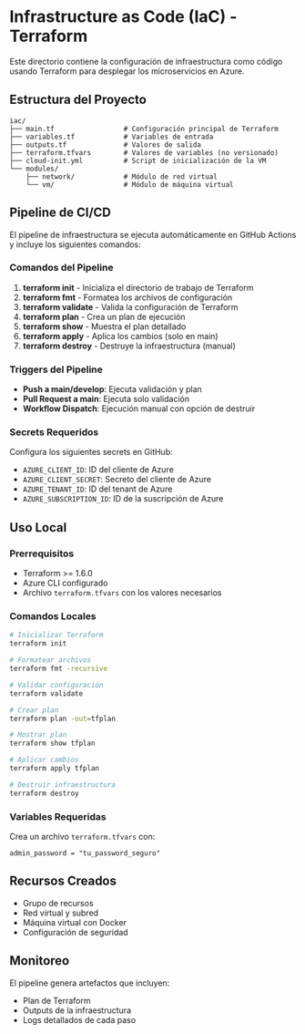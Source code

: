 # Infrastructure as Code (IaC) - Terraform

Este directorio contiene la configuración de infraestructura como código usando Terraform para desplegar los microservicios en Azure.

## Estructura del Proyecto

```
iac/
├── main.tf                 # Configuración principal de Terraform
├── variables.tf            # Variables de entrada
├── outputs.tf              # Valores de salida
├── terraform.tfvars        # Valores de variables (no versionado)
├── cloud-init.yml          # Script de inicialización de la VM
└── modules/
    ├── network/            # Módulo de red virtual
    └── vm/                 # Módulo de máquina virtual
```

## Pipeline de CI/CD

El pipeline de infraestructura se ejecuta automáticamente en GitHub Actions y incluye los siguientes comandos:

### Comandos del Pipeline

1. **terraform init** - Inicializa el directorio de trabajo de Terraform
2. **terraform fmt** - Formatea los archivos de configuración
3. **terraform validate** - Valida la configuración de Terraform
4. **terraform plan** - Crea un plan de ejecución
5. **terraform show** - Muestra el plan detallado
6. **terraform apply** - Aplica los cambios (solo en main)
7. **terraform destroy** - Destruye la infraestructura (manual)

### Triggers del Pipeline

- **Push a main/develop**: Ejecuta validación y plan
- **Pull Request a main**: Ejecuta solo validación
- **Workflow Dispatch**: Ejecución manual con opción de destruir

### Secrets Requeridos

Configura los siguientes secrets en GitHub:

- `AZURE_CLIENT_ID`: ID del cliente de Azure
- `AZURE_CLIENT_SECRET`: Secreto del cliente de Azure
- `AZURE_TENANT_ID`: ID del tenant de Azure
- `AZURE_SUBSCRIPTION_ID`: ID de la suscripción de Azure

## Uso Local

### Prerrequisitos

- Terraform >= 1.6.0
- Azure CLI configurado
- Archivo `terraform.tfvars` con los valores necesarios

### Comandos Locales

```bash
# Inicializar Terraform
terraform init

# Formatear archivos
terraform fmt -recursive

# Validar configuración
terraform validate

# Crear plan
terraform plan -out=tfplan

# Mostrar plan
terraform show tfplan

# Aplicar cambios
terraform apply tfplan

# Destruir infraestructura
terraform destroy
```

### Variables Requeridas

Crea un archivo `terraform.tfvars` con:

```hcl
admin_password = "tu_password_seguro"
```

## Recursos Creados

- Grupo de recursos
- Red virtual y subred
- Máquina virtual con Docker
- Configuración de seguridad

## Monitoreo

El pipeline genera artefactos que incluyen:
- Plan de Terraform
- Outputs de la infraestructura
- Logs detallados de cada paso
